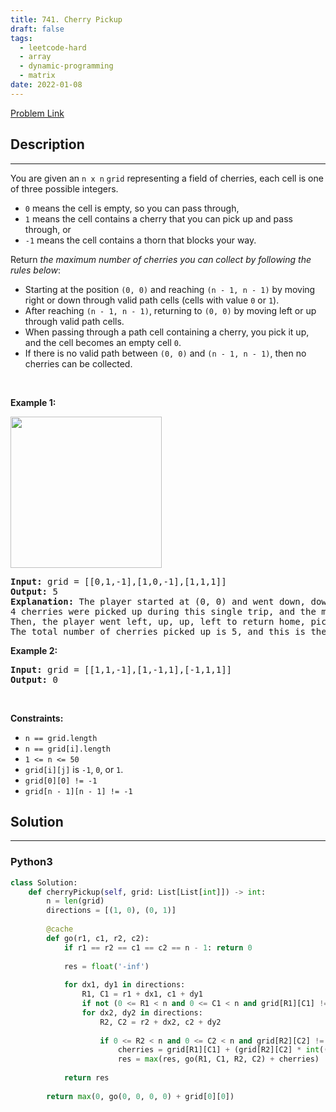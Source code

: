 ```yaml
---
title: 741. Cherry Pickup
draft: false
tags: 
  - leetcode-hard
  - array
  - dynamic-programming
  - matrix
date: 2022-01-08
---
```


[Problem Link](https://leetcode.com/problems/cherry-pickup/)

## Description

---
<p>You are given an <code>n x n</code> <code>grid</code> representing a field of cherries, each cell is one of three possible integers.</p>

<ul>
	<li><code>0</code> means the cell is empty, so you can pass through,</li>
	<li><code>1</code> means the cell contains a cherry that you can pick up and pass through, or</li>
	<li><code>-1</code> means the cell contains a thorn that blocks your way.</li>
</ul>

<p>Return <em>the maximum number of cherries you can collect by following the rules below</em>:</p>

<ul>
	<li>Starting at the position <code>(0, 0)</code> and reaching <code>(n - 1, n - 1)</code> by moving right or down through valid path cells (cells with value <code>0</code> or <code>1</code>).</li>
	<li>After reaching <code>(n - 1, n - 1)</code>, returning to <code>(0, 0)</code> by moving left or up through valid path cells.</li>
	<li>When passing through a path cell containing a cherry, you pick it up, and the cell becomes an empty cell <code>0</code>.</li>
	<li>If there is no valid path between <code>(0, 0)</code> and <code>(n - 1, n - 1)</code>, then no cherries can be collected.</li>
</ul>

<p>&nbsp;</p>
<p><strong class="example">Example 1:</strong></p>
<img alt="" src="https://assets.leetcode.com/uploads/2020/12/14/grid.jpg" style="width: 242px; height: 242px;" />
<pre>
<strong>Input:</strong> grid = [[0,1,-1],[1,0,-1],[1,1,1]]
<strong>Output:</strong> 5
<strong>Explanation:</strong> The player started at (0, 0) and went down, down, right right to reach (2, 2).
4 cherries were picked up during this single trip, and the matrix becomes [[0,1,-1],[0,0,-1],[0,0,0]].
Then, the player went left, up, up, left to return home, picking up one more cherry.
The total number of cherries picked up is 5, and this is the maximum possible.
</pre>

<p><strong class="example">Example 2:</strong></p>

<pre>
<strong>Input:</strong> grid = [[1,1,-1],[1,-1,1],[-1,1,1]]
<strong>Output:</strong> 0
</pre>

<p>&nbsp;</p>
<p><strong>Constraints:</strong></p>

<ul>
	<li><code>n == grid.length</code></li>
	<li><code>n == grid[i].length</code></li>
	<li><code>1 &lt;= n &lt;= 50</code></li>
	<li><code>grid[i][j]</code> is <code>-1</code>, <code>0</code>, or <code>1</code>.</li>
	<li><code>grid[0][0] != -1</code></li>
	<li><code>grid[n - 1][n - 1] != -1</code></li>
</ul>


## Solution

---
### Python3
``` py title='cherry-pickup'
class Solution:
    def cherryPickup(self, grid: List[List[int]]) -> int:
        n = len(grid)
        directions = [(1, 0), (0, 1)]
        
        @cache
        def go(r1, c1, r2, c2):
            if r1 == r2 == c1 == c2 == n - 1: return 0
            
            res = float('-inf')
            
            for dx1, dy1 in directions:
                R1, C1 = r1 + dx1, c1 + dy1
                if not (0 <= R1 < n and 0 <= C1 < n and grid[R1][C1] != -1): continue
                for dx2, dy2 in directions:
                    R2, C2 = r2 + dx2, c2 + dy2
                    
                    if 0 <= R2 < n and 0 <= C2 < n and grid[R2][C2] != -1:
                        cherries = grid[R1][C1] + (grid[R2][C2] * int((R1, C1) != (R2, C2)))
                        res = max(res, go(R1, C1, R2, C2) + cherries)
            
            return res
        
        return max(0, go(0, 0, 0, 0) + grid[0][0])
```

